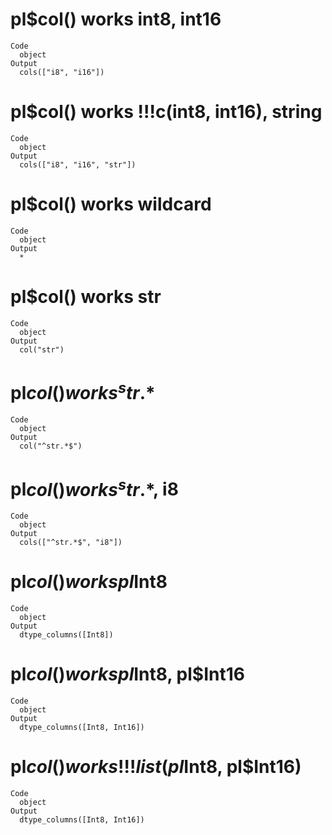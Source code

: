 # pl$col() works int8, int16

    Code
      object
    Output
      cols(["i8", "i16"])

# pl$col() works !!!c(int8, int16), string

    Code
      object
    Output
      cols(["i8", "i16", "str"])

# pl$col() works wildcard

    Code
      object
    Output
      *

# pl$col() works str

    Code
      object
    Output
      col("str")

# pl$col() works ^str.*$

    Code
      object
    Output
      col("^str.*$")

# pl$col() works ^str.*$, i8

    Code
      object
    Output
      cols(["^str.*$", "i8"])

# pl$col() works pl$Int8

    Code
      object
    Output
      dtype_columns([Int8])

# pl$col() works pl$Int8, pl$Int16

    Code
      object
    Output
      dtype_columns([Int8, Int16])

# pl$col() works !!!list(pl$Int8, pl$Int16)

    Code
      object
    Output
      dtype_columns([Int8, Int16])

